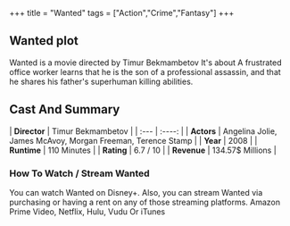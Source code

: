 +++
title = "Wanted"
tags = ["Action","Crime","Fantasy"]
+++
## Wanted plot
Wanted is a movie directed by Timur Bekmambetov It's about A frustrated office worker learns that he is the son of a professional assassin, and that he shares his father's superhuman killing abilities.
## Cast And Summary
| **Director**      | Timur Bekmambetov |
    | :---        |    :----:   |
    |  **Actors** | Angelina Jolie, James McAvoy, Morgan Freeman, Terence Stamp |
    | **Year**   | 2008    |
    |  **Runtime** | 110 Minutes |
    |  **Rating** | 6.7 / 10 | 
    |  **Revenue** | 134.57$ Millions |
### How To Watch / Stream Wanted
You can watch Wanted on Disney+.
Also, you can stream Wanted via purchasing or having a rent on any of those streaming platforms.
Amazon Prime Video, Netflix, Hulu, Vudu Or iTunes